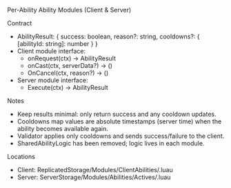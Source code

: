 Per-Ability Ability Modules (Client & Server)

Contract
- AbilityResult: { success: boolean, reason?: string, cooldowns?: { [abilityId: string]: number } }
- Client module interface:
  - onRequest(ctx) -> AbilityResult
  - onCast(ctx, serverData?) -> ()
  - OnCancel(ctx, reason?) -> ()
- Server module interface:
  - Execute(ctx) -> AbilityResult

Notes
- Keep results minimal: only return success and any cooldown updates.
- Cooldowns map values are absolute timestamps (server time) when the ability becomes available again.
- Validator applies only cooldowns and sends success/failure to the client.
- SharedAbilityLogic has been removed; logic lives in each module.

Locations
- Client: ReplicatedStorage/Modules/ClientAbilities/<Ability>.luau
- Server: ServerStorage/Modules/Abilities/Actives/<Ability>.luau
